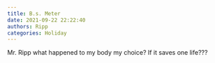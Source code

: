 ```yaml
---
title: B.s. Meter
date: 2021-09-22 22:22:40
authors: Ripp
categories: Holiday
---
```


 Mr. Ripp what happened to my body my choice? If it saves one life???
